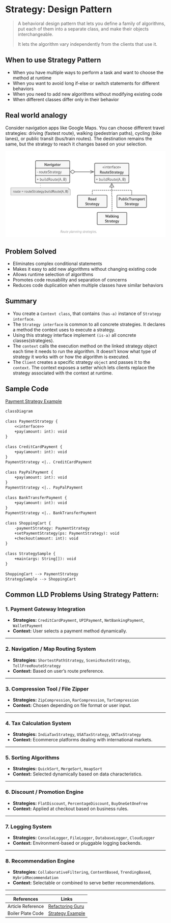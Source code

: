 # Strategy: Design Pattern

>  A behavioral design pattern that lets you define a family of algorithms, put each of them into a separate class, and make their objects interchangeable.
> 
>  It lets the algorithm vary independently from the clients that use it.


## When to use Strategy Pattern
- When you have multiple ways to perform a task and want to choose the method at runtime
- When you want to avoid long if-else or switch statements for different behaviors
- When you need to add new algorithms without modifying existing code
- When different classes differ only in their behavior

## Real world analogy
Consider navigation apps like Google Maps. 
You can choose different travel strategies: driving (fastest route), walking (pedestrian paths), cycling (bike lanes), or public transit (bus/train routes). 
The destination remains the same, but the strategy to reach it changes based on your selection.


![strategy-design.png](../../images/strategy-design.png)

## Problem Solved

- Eliminates complex conditional statements
- Makes it easy to add new algorithms without changing existing code
- Allows runtime selection of algorithms
- Promotes code reusability and separation of concerns
- Reduces code duplication when multiple classes have similar behaviors



## Summary

- You create a `Context class`, that contains `(has-a)` instance of `Strategy interface`.
- The `Strategy interface` is common to all concrete strategies. It declares a method the context uses to execute a strategy.
- Using this strategy interface implement `(is-a)` all concrete classes(strategies).
- The `context` calls the execution method on the linked strategy object each time it needs to run the algorithm. It doesn’t know what type of strategy it works with or how the algorithm is executed.
- The `Client` creates a specific strategy `object` and passes it to the `context`. The context exposes a setter which lets clients replace the strategy associated with the context at runtime.



## Sample Code 

[Payment Strategy Example](../../code/designPatterns/strategy/StrategySample.java)
```mermaid
classDiagram

class PaymentStrategy {
    <<interface>>
    +pay(amount: int): void
}

class CreditCardPayment {
    +pay(amount: int): void
}
PaymentStrategy <|.. CreditCardPayment

class PayPalPayment {
    +pay(amount: int): void
}
PaymentStrategy <|.. PayPalPayment

class BankTransferPayment {
    +pay(amount: int): void
}
PaymentStrategy <|.. BankTransferPayment

class ShoppingCart {
    -paymentStrategy: PaymentStrategy
    +setPaymentStrategy(ps: PaymentStrategy): void
    +checkout(amount: int): void
}

class StrategySample {
    +main(args: String[]): void
}

ShoppingCart --> PaymentStrategy
StrategySample --> ShoppingCart

```


## Common LLD Problems Using Strategy Pattern:

### 1. Payment Gateway Integration
- **Strategies:** `CreditCardPayment`, `UPIPayment`, `NetBankingPayment`, `WalletPayment`
- **Context:** User selects a payment method dynamically.

---

### 2. Navigation / Map Routing System
- **Strategies:** `ShortestPathStrategy`, `ScenicRouteStrategy`, `TollFreeRouteStrategy`
- **Context:** Based on user’s route preference.

---

### 3. Compression Tool / File Zipper
- **Strategies:** `ZipCompression`, `RarCompression`, `TarCompression`
- **Context:** Chosen depending on file format or user input.

---

### 4. Tax Calculation System
- **Strategies:** `IndiaTaxStrategy`, `USATaxStrategy`, `UKTaxStrategy`
- **Context:** Ecommerce platforms dealing with international markets.

---

### 5. Sorting Algorithms
- **Strategies:** `QuickSort`, `MergeSort`, `HeapSort`
- **Context:** Selected dynamically based on data characteristics.

---

### 6. Discount / Promotion Engine
- **Strategies:** `FlatDiscount`, `PercentageDiscount`, `BuyOneGetOneFree`
- **Context:** Applied at checkout based on business rules.

---

### 7. Logging System
- **Strategies:** `ConsoleLogger`, `FileLogger`, `DatabaseLogger`, `CloudLogger`
- **Context:** Environment-based or pluggable logging backends.

---

### 8. Recommendation Engine
- **Strategies:** `CollaborativeFiltering`, `ContentBased`, `TrendingBased`, `HybridRecommendation`
- **Context:** Selectable or combined to serve better recommendations.

---



| References | Links                                                                                            |
|------------|--------------------------------------------------------------------------------------------------|
| Article Reference | [Refactoring Guru](https://refactoring.guru/design-patterns/strategy) |
| Boiler Plate Code | [Strategy Example](../../code/designPatterns/strategy/StrategyExample.java)                      |

